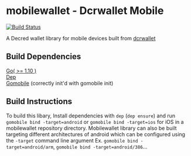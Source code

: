 # mobilewallet - Dcrwallet Mobile

[![Build Status](https://travis-ci.org/raedahgroup/mobilewallet.svg?branch=master)](https://travis-ci.org/raedahgroup/mobilewallet)

A Decred wallet library for mobile devices built from [dcrwallet](https://github.com/decred/dcrwallet)

## Build Dependencies

[Go( >= 1.10 )](http://golang.org/doc/install)  
[Dep](https://github.com/golang/dep/releases)  
[Gomobile](https://github.com/golang/go/wiki/Mobile#tools) (correctly init'd with gomobile init)  

## Build Instructions

To build this libary, Install dependencies with `dep` (`dep ensure`) and run `gomobile bind -target=android` or `gomobile bind -target=ios` for iOS in a mobilewallet repository directory. Mobilewallet library can also be built targeting different architectures of android which can be configured using the `-target` command line argument Ex. `gomobile bind -target=android/arm`, `gomobile bind -target=android/386`...